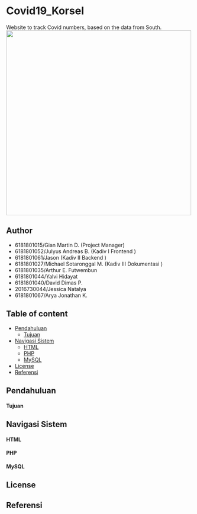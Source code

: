 # Covid19_Korsel
Website to track Covid numbers, based on the data from South.
<br>
<img src="https://images.pexels.com/photos/3992933/pexels-photo-3992933.jpeg?cs=srgb&dl=pexels-cdc-3992933.jpg&fm=jpg" width="500">


## Author
- 6181801015/Gian Martin D. 		(Project Manager)
- 6181801052/Julyus Andreas B. 		(Kadiv I Frontend )
- 6181801061/Jason 					(Kadiv II Backend )
- 6181801027/Michael Sotaronggal M. (Kadiv III Dokumentasi )
- 6181801035/Arthur E. Futwembun 
- 6181801044/Yalvi Hidayat 
- 6181801040/David Dimas P. 
- 2016730044/Jessica Natalya
- 6181801067/Arya Jonathan K.

## Table of content
- [Pendahuluan](#Pendahuluan)
    - [Tujuan](#Tujuan)
- [Navigasi Sistem](#Navigasi)
    - [HTML](#HTML)
    - [PHP](#PHP)
    - [MySQL](#mySQL)
- [License](#license)
- [Referensi](#referensi)

## Pendahuluan

#### Tujuan

## Navigasi Sistem

#### HTML

#### PHP

#### MySQL

## License

## Referensi


